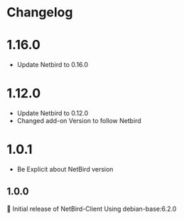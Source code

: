 # Changelog

# 1.16.0

- Update Netbird to 0.16.0

# 1.12.0

- Update Netbird to 0.12.0
- Changed add-on Version to follow Netbird

# 1.0.1

- Be Explicit about NetBird version

## 1.0.0

:tada: Initial release of NetBird-Client
Using debian-base:6.2.0